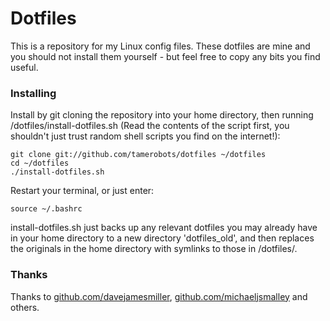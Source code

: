 # Dotfiles

This is a repository for my Linux config files. 
These dotfiles are mine and you should not install them yourself - but feel free to copy any bits you find useful.

### Installing ###
Install by git cloning the repository into your home directory, then running /dotfiles/install-dotfiles.sh (Read the contents of the script first, you shouldn't just trust random shell scripts you find on the internet!):
```
git clone git://github.com/tamerobots/dotfiles ~/dotfiles
cd ~/dotfiles
./install-dotfiles.sh
```
Restart your terminal, or just enter:
```
source ~/.bashrc
```

install-dotfiles.sh just backs up any relevant dotfiles you may already have in your home directory to a new directory 'dotfiles_old', and then replaces the originals in the home directory with symlinks to those in /dotfiles/.


### Thanks ###
Thanks to [github.com/davejamesmiller](https://www.github.com/davejamesmiller), [github.com/michaeljsmalley](https://www.github.com/michaeljsmalley) and others.

